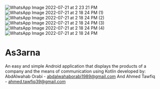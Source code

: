 ![WhatsApp Image 2022-07-21 at 2 23 21 PM](https://user-images.githubusercontent.com/51042401/180212690-b4cc3fa9-9648-4ade-bbca-f25c25b0382f.jpeg)
![WhatsApp Image 2022-07-21 at 2 18 24 PM (1)](https://user-images.githubusercontent.com/51042401/180212143-43cdf640-3492-4bc1-8c56-261d70a4c1ec.jpeg)
![WhatsApp Image 2022-07-21 at 2 18 24 PM (2)](https://user-images.githubusercontent.com/51042401/180212147-9bf3613d-3979-4d4b-8679-233276c3047a.jpeg)
![WhatsApp Image 2022-07-21 at 2 18 24 PM (3)](https://user-images.githubusercontent.com/51042401/180212148-1f07bb90-5f3e-4705-a9c0-2c22846dc2f3.jpeg)
![WhatsApp Image 2022-07-21 at 2 18 24 PM (4)](https://user-images.githubusercontent.com/51042401/180212149-01ba1799-296e-4c82-a4f6-e9e4f2a9468b.jpeg)
![WhatsApp Image 2022-07-21 at 2 18 24 PM](https://user-images.githubusercontent.com/51042401/180212151-47f86c88-6c0f-4d7c-8ac0-2355cdc217e1.jpeg)
# As3arna
An easy and simple Android application that displays the products of a company and the means of communication using Kotlin
developed by:
AbdAlwahab Orabi - abdalwahaborabi1989@gmail.com
And Ahmed Tawfiq     - ahmed.tawfiq39@gmail.com

